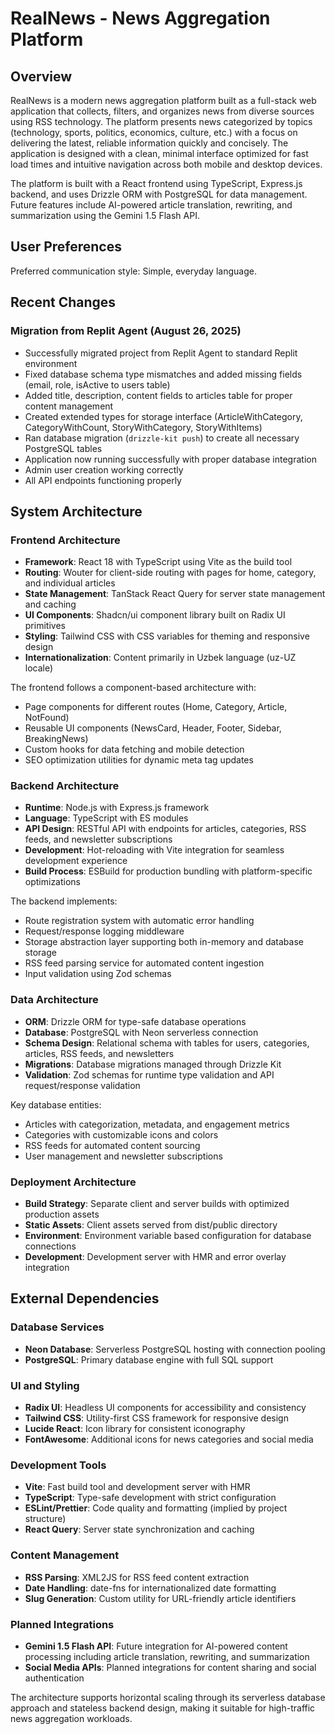 # RealNews - News Aggregation Platform

## Overview

RealNews is a modern news aggregation platform built as a full-stack web application that collects, filters, and organizes news from diverse sources using RSS technology. The platform presents news categorized by topics (technology, sports, politics, economics, culture, etc.) with a focus on delivering the latest, reliable information quickly and concisely. The application is designed with a clean, minimal interface optimized for fast load times and intuitive navigation across both mobile and desktop devices.

The platform is built with a React frontend using TypeScript, Express.js backend, and uses Drizzle ORM with PostgreSQL for data management. Future features include AI-powered article translation, rewriting, and summarization using the Gemini 1.5 Flash API.

## User Preferences

Preferred communication style: Simple, everyday language.

## Recent Changes

### Migration from Replit Agent (August 26, 2025)
- Successfully migrated project from Replit Agent to standard Replit environment
- Fixed database schema type mismatches and added missing fields (email, role, isActive to users table)
- Added title, description, content fields to articles table for proper content management
- Created extended types for storage interface (ArticleWithCategory, CategoryWithCount, StoryWithCategory, StoryWithItems)
- Ran database migration (`drizzle-kit push`) to create all necessary PostgreSQL tables
- Application now running successfully with proper database integration
- Admin user creation working correctly
- All API endpoints functioning properly

## System Architecture

### Frontend Architecture
- **Framework**: React 18 with TypeScript using Vite as the build tool
- **Routing**: Wouter for client-side routing with pages for home, category, and individual articles
- **State Management**: TanStack React Query for server state management and caching
- **UI Components**: Shadcn/ui component library built on Radix UI primitives
- **Styling**: Tailwind CSS with CSS variables for theming and responsive design
- **Internationalization**: Content primarily in Uzbek language (uz-UZ locale)

The frontend follows a component-based architecture with:
- Page components for different routes (Home, Category, Article, NotFound)
- Reusable UI components (NewsCard, Header, Footer, Sidebar, BreakingNews)
- Custom hooks for data fetching and mobile detection
- SEO optimization utilities for dynamic meta tag updates

### Backend Architecture
- **Runtime**: Node.js with Express.js framework
- **Language**: TypeScript with ES modules
- **API Design**: RESTful API with endpoints for articles, categories, RSS feeds, and newsletter subscriptions
- **Development**: Hot-reloading with Vite integration for seamless development experience
- **Build Process**: ESBuild for production bundling with platform-specific optimizations

The backend implements:
- Route registration system with automatic error handling
- Request/response logging middleware
- Storage abstraction layer supporting both in-memory and database storage
- RSS feed parsing service for automated content ingestion
- Input validation using Zod schemas

### Data Architecture
- **ORM**: Drizzle ORM for type-safe database operations
- **Database**: PostgreSQL with Neon serverless connection
- **Schema Design**: Relational schema with tables for users, categories, articles, RSS feeds, and newsletters
- **Migrations**: Database migrations managed through Drizzle Kit
- **Validation**: Zod schemas for runtime type validation and API request/response validation

Key database entities:
- Articles with categorization, metadata, and engagement metrics
- Categories with customizable icons and colors
- RSS feeds for automated content sourcing
- User management and newsletter subscriptions

### Deployment Architecture
- **Build Strategy**: Separate client and server builds with optimized production assets
- **Static Assets**: Client assets served from dist/public directory
- **Environment**: Environment variable based configuration for database connections
- **Development**: Development server with HMR and error overlay integration

## External Dependencies

### Database Services
- **Neon Database**: Serverless PostgreSQL hosting with connection pooling
- **PostgreSQL**: Primary database engine with full SQL support

### UI and Styling
- **Radix UI**: Headless UI components for accessibility and consistency
- **Tailwind CSS**: Utility-first CSS framework for responsive design
- **Lucide React**: Icon library for consistent iconography
- **FontAwesome**: Additional icons for news categories and social media

### Development Tools
- **Vite**: Fast build tool and development server with HMR
- **TypeScript**: Type-safe development with strict configuration
- **ESLint/Prettier**: Code quality and formatting (implied by project structure)
- **React Query**: Server state synchronization and caching

### Content Management
- **RSS Parsing**: XML2JS for RSS feed content extraction
- **Date Handling**: date-fns for internationalized date formatting
- **Slug Generation**: Custom utility for URL-friendly article identifiers

### Planned Integrations
- **Gemini 1.5 Flash API**: Future integration for AI-powered content processing including article translation, rewriting, and summarization
- **Social Media APIs**: Planned integrations for content sharing and social authentication

The architecture supports horizontal scaling through its serverless database approach and stateless backend design, making it suitable for high-traffic news aggregation workloads.